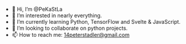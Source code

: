 - 👋 Hi, I’m @PeKaStLa
- 👀 I’m interested in nearly everything.
- 🌱 I’m currently learning Python, TensorFlow and Svelte & JavaScript.
- 💞️ I’m looking to collaborate on python projects.
- 📫 How to reach me: 14peterstadler@gmail.com

<!---
PeKaStLa/PeKaStLa is a ✨ special ✨ repository because its `README.md` (this file) appears on your GitHub profile.
You can click the Preview link to take a look at your changes.
--->

